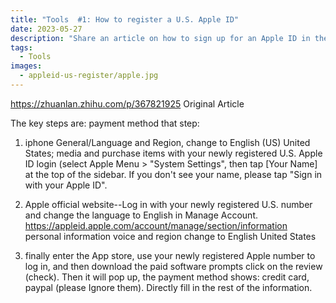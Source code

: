 ```yaml
---
title: "Tools  #1: How to register a U.S. Apple ID"
date: 2023-05-27
description: "Share an article on how to sign up for an Apple ID in the US. Hands-on works"
tags:
  - Tools 
images:
  - appleid-us-register/apple.jpg
---
```


https://zhuanlan.zhihu.com/p/367821925 Original Article

The key steps are: payment method that step:

1. iphone General/Language and Region, change to English (US) United States; media and purchase items with your newly registered U.S. Apple ID login (select Apple Menu > "System Settings", then tap [Your Name] at the top of the sidebar. If you don't see your name, please tap "Sign in with your Apple ID".

2. Apple official website--Log in with your newly registered U.S. number and change the language to English in Manage Account.
   https://appleid.apple.com/account/manage/section/information personal information voice and region change to English United States

3. finally enter the App store, use your newly registered Apple number to log in, and then download the paid software prompts click on the review (check). Then it will pop up, the payment method shows: credit card, paypal (please Ignore them).
   Directly fill in the rest of the information.
